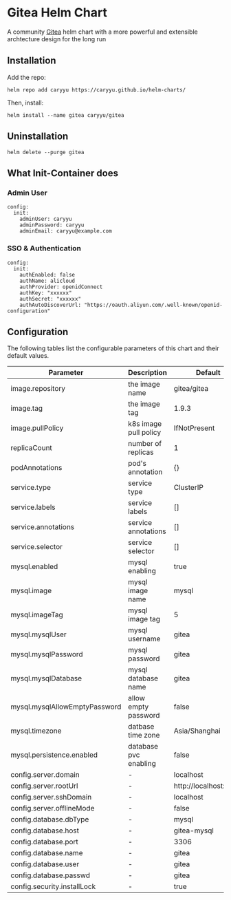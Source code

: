 # Gitea Helm Chart
A community [Gitea](https://gitea.com/) helm chart with a more powerful and extensible archtecture design for the long run 

## Installation

Add the repo:

```
helm repo add caryyu https://caryyu.github.io/helm-charts/
```

Then, install: 

```
helm install --name gitea caryyu/gitea
```

## Uninstallation

```
helm delete --purge gitea
```

## What Init-Container does

### Admin User

```
config:
  init:
    adminUser: caryyu
    adminPassword: caryyu
    adminEmail: caryyu@example.com
```

### SSO & Authentication

```
config:
  init:
    authEnabled: false
    authName: alicloud
    authProvider: openidConnect
    authKey: "xxxxxx"
    authSecret: "xxxxxx"
    authAutoDiscoverUrl: "https://oauth.aliyun.com/.well-known/openid-configuration"
```

## Configuration
The following tables list the configurable parameters of this chart and their default values.

| Parameter                     | Description           | Default               |
| ----------------------------- | --------------------- | --------------------- |
| image.repository              | the image name        | gitea/gitea           |
| image.tag                     | the image tag         | 1.9.3                 |
| image.pullPolicy              | k8s image pull policy | IfNotPresent          |
| replicaCount                  | number of replicas    | 1                     |
| podAnnotations                | pod's annotation      | {}                    |
| service.type                  | service type          | ClusterIP             |
| service.labels                | service labels        | []                    |
| service.annotations           | service annotations   | []                    |
| service.selector              | service selector      | []                    |
| mysql.enabled                 | mysql enabling        | true                  |
| mysql.image                   | mysql image name      | mysql                 |
| mysql.imageTag                | mysql image tag       | 5                     |
| mysql.mysqlUser               | mysql username        | gitea                 |
| mysql.mysqlPassword           | mysql password        | gitea                 |
| mysql.mysqlDatabase           | mysql database name   | gitea                 |
| mysql.mysqlAllowEmptyPassword | allow empty password  | false                 |
| mysql.timezone                | datbase time zone     | Asia/Shanghai         |
| mysql.persistence.enabled     | database pvc enabling | false                 |
| config.server.domain          | -                     | localhost             |
| config.server.rootUrl         | -                     | http://localhost:3000 |
| config.server.sshDomain       | -                     | localhost             |
| config.server.offlineMode     | -                     | false                 |
| config.database.dbType        | -                     | mysql                 |
| config.database.host          | -                     | gitea-mysql           |
| config.database.port          | -                     | 3306                  |
| config.database.name          | -                     | gitea                 |
| config.database.user          | -                     | gitea                 |
| config.database.passwd        | -                     | gitea                 |
| config.security.installLock   | -                     | true                  |
 